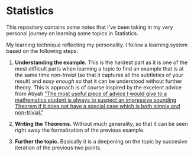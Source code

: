 # Statistics

This repository contains some notes that I've been taking in my very personal journey on learning some topics in Statistics. 

My learning technique reflecting my personality. I follow a learning system based on the following steps:

1. **Understanding the example.** This is the hardest part as it is one of the most difficult parts when learning a topic to find an example that is at the same time *non-trivial* (so that it captures all the subtleties of your result) and *easy enough* so that it can be understood without further theory. This is approach is of course inspired by the excelent advice from Atiyah ["The most useful piece of advice I would give to a mathematics student is always to suspect an impressive sounding Theorem if it does not have a special case which is both simple and non-trivial."](https://mathshistory.st-andrews.ac.uk/Biographies/Atiyah/quotations/)

2. **Writing the Theorems.** Without much generality, so that it can be seen right away the formalization of the previous example.

3. **Further the topic.** Basically it is a deepening on the topic by succesive iteration of the previous two points.
